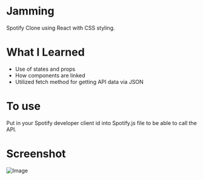 # Jamming
Spotify Clone using React with CSS styling. 


# What I Learned
* Use of states and props
* How components are linked
* Utilized fetch method for getting API data via JSON

# To use
Put in your Spotify developer client id into Spotify.js file to be able to call the API.

# Screenshot
![Image](Demo.png?raw=true)
